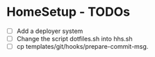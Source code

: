 # HomeSetup - TODOs

- [ ] Add a deployer system
- [ ] Change the script dotfiles.sh into hhs.sh
- [ ] cp templates/git/hooks/prepare-commit-msg.
